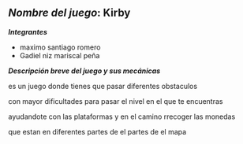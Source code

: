 ## ***Nombre del juego***: Kirby

 ***Integrantes***
 - maximo santiago romero 
 - Gadiel niz mariscal peña
   
***Descripción breve del juego y sus mecánicas*** 

es un juego donde tienes que pasar diferentes obstaculos 

con mayor dificultades para pasar el nivel en el que te encuentras 

ayudandote con las plataformas y en el camino rrecoger las monedas

que estan en diferentes partes de el partes de el mapa 
 
